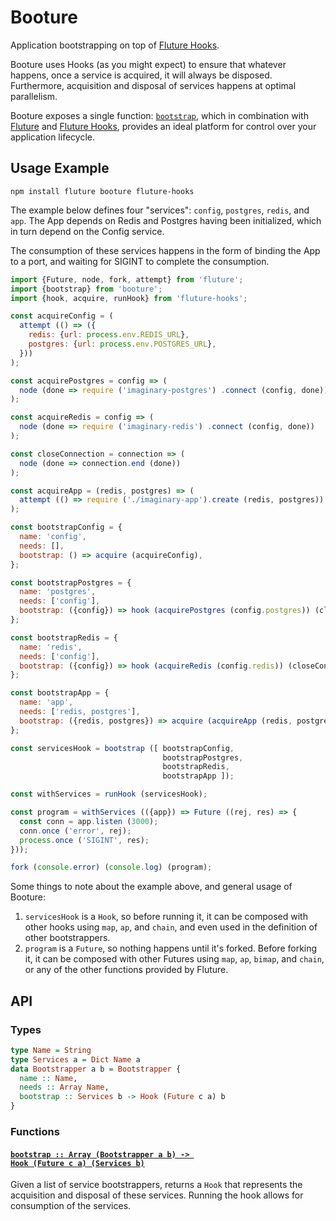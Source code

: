 # Booture

Application bootstrapping on top of [Fluture Hooks][].

Booture uses Hooks (as you might expect) to ensure that whatever happens,
once a service is acquired, it will always be disposed. Furthermore,
acquisition and disposal of services happens at optimal parallelism.

Booture exposes a single function: [`bootstrap`](#bootstrap), which in
combination with [Fluture][] and [Fluture Hooks][], provides an ideal
platform for control over your application lifecycle.

## Usage Example

```console
npm install fluture booture fluture-hooks
```

The example below defines four "services": `config`, `postgres`, `redis`,
and `app`. The App depends on Redis and Postgres having been initialized,
which in turn depend on the Config service.

The consumption of these services happens in the form of binding the App to
a port, and waiting for SIGINT to complete the consumption.

```js
import {Future, node, fork, attempt} from 'fluture';
import {bootstrap} from 'booture';
import {hook, acquire, runHook} from 'fluture-hooks';

const acquireConfig = (
  attempt (() => ({
    redis: {url: process.env.REDIS_URL},
    postgres: {url: process.env.POSTGRES_URL},
  }))
);

const acquirePostgres = config => (
  node (done => require ('imaginary-postgres') .connect (config, done))
);

const acquireRedis = config => (
  node (done => require ('imaginary-redis') .connect (config, done))
);

const closeConnection = connection => (
  node (done => connection.end (done))
);

const acquireApp = (redis, postgres) => (
  attempt (() => require ('./imaginary-app').create (redis, postgres))
);

const bootstrapConfig = {
  name: 'config',
  needs: [],
  bootstrap: () => acquire (acquireConfig),
};

const bootstrapPostgres = {
  name: 'postgres',
  needs: ['config'],
  bootstrap: ({config}) => hook (acquirePostgres (config.postgres)) (closeConnection),
};

const bootstrapRedis = {
  name: 'redis',
  needs: ['config'],
  bootstrap: ({config}) => hook (acquireRedis (config.redis)) (closeConnection),
};

const bootstrapApp = {
  name: 'app',
  needs: ['redis, postgres'],
  bootstrap: ({redis, postgres}) => acquire (acquireApp (redis, postgres)),
};

const servicesHook = bootstrap ([ bootstrapConfig,
                                  bootstrapPostgres,
                                  bootstrapRedis,
                                  bootstrapApp ]);

const withServices = runHook (servicesHook);

const program = withServices (({app}) => Future ((rej, res) => {
  const conn = app.listen (3000);
  conn.once ('error', rej);
  process.once ('SIGINT', res);
}));

fork (console.error) (console.log) (program);
```

Some things to note about the example above, and general usage of Booture:

1. `servicesHook` is a `Hook`, so before running it, it can be composed
   with other hooks using `map`, `ap`, and `chain`, and even used in the
   definition of other bootstrappers.
2. `program` is a `Future`, so nothing happens until it's forked. Before
   forking it, it can be composed with other Futures using `map`, `ap`,
   `bimap`, and `chain`, or any of the other functions provided by Fluture.

## API

### Types

```hs
type Name = String
type Services a = Dict Name a
data Bootstrapper a b = Bootstrapper {
  name :: Name,
  needs :: Array Name,
  bootstrap :: Services b -> Hook (Future c a) b
}
```

### Functions

#### <a name="bootstrap" href="https://github.com/fluture-js/booture/blob/master/index.js#L187">`bootstrap :: Array (Bootstrapper a b) -⁠> Hook (Future c a) (Services b)`</a>

Given a list of service bootstrappers, returns a `Hook` that represents the
acquisition and disposal of these services. Running the hook allows for
consumption of the services.

[Fluture]: https://github.com/fluture-js/fluture
[Fluture Hooks]: https://github.com/fluture-js/fluture-hooks
